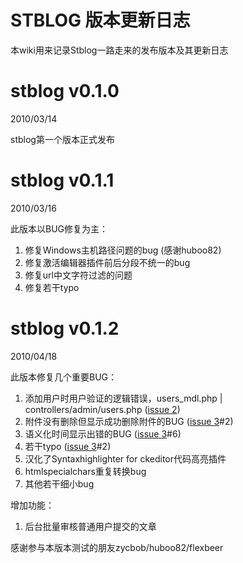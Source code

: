# STBLOG 版本更新日志 #

本wiki用来记录Stblog一路走来的发布版本及其更新日志

# stblog v0.1.0 #

2010/03/14

stblog第一个版本正式发布

# stblog v0.1.1 #

2010/03/16

此版本以BUG修复为主：

  1. 修复Windows主机路径问题的bug (感谢huboo82)
  1. 修复激活编辑器插件前后分段不统一的bug
  1. 修复url中文字符过滤的问题
  1. 修复若干typo

# stblog v0.1.2 #

2010/04/18

此版本修复几个重要BUG：

  1. 添加用户时用户验证的逻辑错误，users\_mdl.php | controllers/admin/users.php ([issue 2](https://code.google.com/p/stblog/issues/detail?id=2))
  1. 附件没有删除但显示成功删除附件的BUG ([issue 3](https://code.google.com/p/stblog/issues/detail?id=3)#2)
  1. 语义化时间显示出错的BUG ([issue 3](https://code.google.com/p/stblog/issues/detail?id=3)#6)
  1. 若干typo ([issue 3](https://code.google.com/p/stblog/issues/detail?id=3)#2)
  1. 汉化了Syntaxhighlighter for ckeditor代码高亮插件
  1. htmlspecialchars重复转换bug
  1. 其他若干细小bug

增加功能：

  1. 后台批量审核普通用户提交的文章

感谢参与本版本测试的朋友zycbob/huboo82/flexbeer